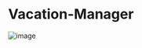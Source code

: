 # Vacation-Manager

![image](https://user-images.githubusercontent.com/51677980/158018953-b2767260-6b8d-4404-aa3c-2aa523590e8d.png)
